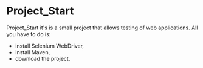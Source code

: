 # Project_Start

Project_Start it's is a small project that allows testing of web applications. 
All you have to do is:
* install Selenium WebDriver, 
* install Maven, 
* download the project.

